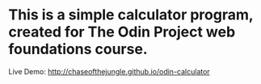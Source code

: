 # This is a simple calculator program, created for The Odin Project web foundations course.

Live Demo: http://chaseofthejungle.github.io/odin-calculator
